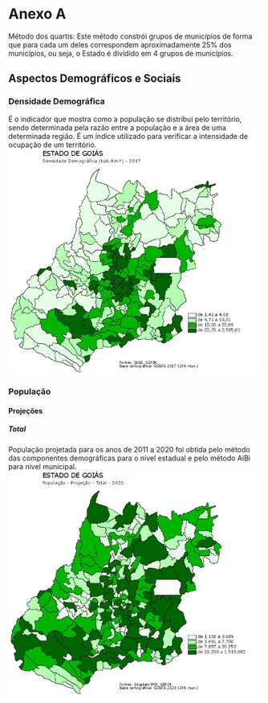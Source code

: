 # Anexo A

Método dos quartis: Este método constrói grupos de municípios de forma que para cada um deles correspondem aproximadamente 25% dos municípios, ou seja, o Estado é dividido em 4 grupos de municípios.

## Aspectos Demográficos e Sociais

### Densidade Demográfica

É o indicador que mostra como a população se distribui pelo território, sendo determinada pela razão entre a população e a área de uma determinada região. É um índice utilizado para verificar a intensidade de ocupação de um território.
![Aspectos Demográficos](DensidadeDemografica.jpeg)

### População

#### Projeções

##### Total

População projetada para os anos de 2011 a 2020 foi obtida pelo método das componentes demográficas para o nível estadual e pelo método AiBi para nível municipal.
![Total](PopulacaoProjecaoTotal.jpeg)
